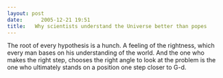 ```yaml
---
layout: post
date:      2005-12-21 19:51
title:   Why scientists understand the Universe better than popes
---
```


The root of every hypothesis is a hunch. A feeling of the rightness, which every man bases on his understanding of the world. And the one who makes the right step, chooses the right angle to look at the problem is the one who ultimately stands on a position one step closer to G-d.
